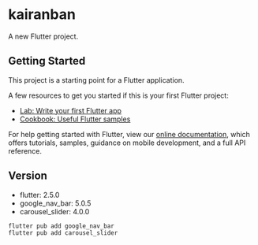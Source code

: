 # kairanban

A new Flutter project.

## Getting Started

This project is a starting point for a Flutter application.

A few resources to get you started if this is your first Flutter project:

- [Lab: Write your first Flutter app](https://flutter.dev/docs/get-started/codelab)
- [Cookbook: Useful Flutter samples](https://flutter.dev/docs/cookbook)

For help getting started with Flutter, view our
[online documentation](https://flutter.dev/docs), which offers tutorials,
samples, guidance on mobile development, and a full API reference.

## Version
- flutter: 2.5.0
- google_nav_bar: 5.0.5
- carousel_slider: 4.0.0
```
flutter pub add google_nav_bar
flutter pub add carousel_slider
```
